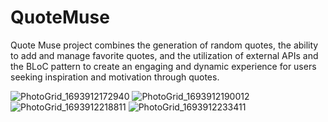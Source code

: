 # QuoteMuse 

 Quote Muse project combines the generation of random quotes, the ability to add and manage favorite quotes, and the utilization of external APIs and the BLoC pattern to create an engaging and dynamic experience for users seeking inspiration and motivation through quotes.

![PhotoGrid_1693912172940](https://github.com/Alyaatalaat28/QuoteMuse/assets/78979377/af331b6c-206b-4cdc-8271-b3290718f26f)
![PhotoGrid_1693912190012](https://github.com/Alyaatalaat28/QuoteMuse/assets/78979377/fd522a91-f4d1-4501-81c7-bbbe56eb16ff)
![PhotoGrid_1693912218811](https://github.com/Alyaatalaat28/QuoteMuse/assets/78979377/6e98c9df-e03a-4700-a4f5-ef58d45bb837)
![PhotoGrid_1693912233411](https://github.com/Alyaatalaat28/QuoteMuse/assets/78979377/f280d404-00ea-4d0b-95c4-8cd6939b8933)

